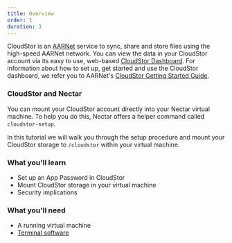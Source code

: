 ```yaml
---
title: Overview
order: 1
duration: 3
---
```


CloudStor is an [AARNet](https://www.aarnet.edu.au/) service to sync, share and store files using the high-speed AARNet network. You can view the data in your CloudStor account via its easy to use, web-based [CloudStor Dashboard](https://cloudstor.aarnet.edu.au). For information about how to set up, get started and use the CloudStor dashboard, we refer you to AARNet's [CloudStor Getting Started Guide](https://support.aarnet.edu.au/hc/en-us/articles/227469547-CloudStor-Getting-Started-Guide).

### CloudStor and Nectar

You can mount your CloudStor account directly into your Nectar virtual machine. To help you do this, Nectar offers a helper command called `cloudstor-setup`.

In this tutorial we will walk you through the setup procedure and mount your CloudStor storage to `/cloudstor` within your virtual machine.


### What you'll learn

- Set up an App Password in CloudStor
- Mount CloudStor storage in your virtual machine
- Security implications

### What you'll need

- A running virtual machine
- [Terminal software](https://support.ehelp.edu.au/support/solutions/articles/6000223964-terminal-software)
